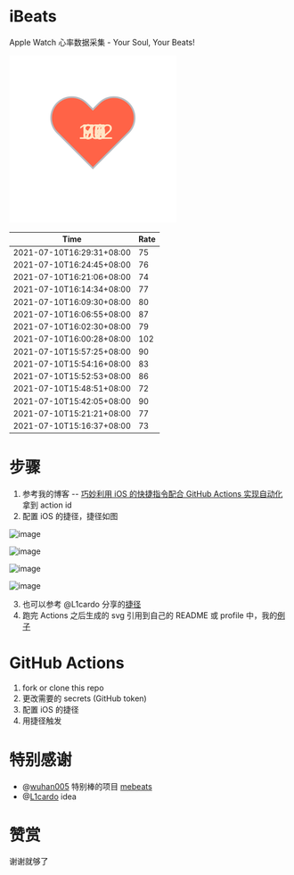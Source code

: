 # iBeats
Apple Watch 心率数据采集 - Your Soul, Your Beats!

![](./files/heart.svg)

<!--START_SECTION:my_heart_rate-->
| Time | Rate | 
 | ---- | ---- | 
| 2021-07-10T16:29:31+08:00 | 75 |
| 2021-07-10T16:24:45+08:00 | 76 |
| 2021-07-10T16:21:06+08:00 | 74 |
| 2021-07-10T16:14:34+08:00 | 77 |
| 2021-07-10T16:09:30+08:00 | 80 |
| 2021-07-10T16:06:55+08:00 | 87 |
| 2021-07-10T16:02:30+08:00 | 79 |
| 2021-07-10T16:00:28+08:00 | 102 |
| 2021-07-10T15:57:25+08:00 | 90 |
| 2021-07-10T15:54:16+08:00 | 83 |
| 2021-07-10T15:52:53+08:00 | 86 |
| 2021-07-10T15:48:51+08:00 | 72 |
| 2021-07-10T15:42:05+08:00 | 90 |
| 2021-07-10T15:21:21+08:00 | 77 |
| 2021-07-10T15:16:37+08:00 | 73 |

<!--END_SECTION:my_heart_rate-->

# 步骤
1. 参考我的博客 -- [巧妙利用 iOS 的快捷指令配合 GitHub Actions 实现自动化](https://github.com/yihong0618/gitblog/issues/198) 拿到 action id
2. 配置 iOS 的捷径，捷径如图

![image](https://user-images.githubusercontent.com/15976103/122154218-0db0b480-ce97-11eb-93bb-5aec07c558dc.png)

![image](https://user-images.githubusercontent.com/15976103/122154236-186b4980-ce97-11eb-8e4b-70551a0391ae.png)

![image](https://user-images.githubusercontent.com/15976103/122154268-2d47dd00-ce97-11eb-902e-3acf292265a9.png)

![image](https://user-images.githubusercontent.com/15976103/122174055-fa144680-ceb4-11eb-9be2-3eb83cd516f7.png)

3. 也可以参考 @L1cardo 分享的[捷径](https://www.icloud.com/shortcuts/6ab6047b459c41ad822ad6b94b1c03d4)
4. 跑完 Actions 之后生成的 svg 引用到自己的 README 或 profile 中，我的[例子](https://github.com/yihong0618) 

# GitHub Actions

1. fork or clone this repo
2. 更改需要的 secrets (GitHub token)
3. 配置 iOS 的捷径
4. 用捷径触发

# 特别感谢
- @[wuhan005](https://github.com/wuhan005) 特别棒的项目 [mebeats](https://github.com/wuhan005/mebeats)
- @[L1cardo](https://github.com/L1cardo) idea

# 赞赏
谢谢就够了
